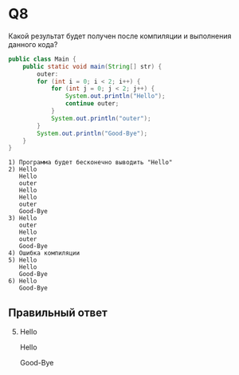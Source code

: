 # Q8
Какой результат будет получен после компиляции и выполнения данного кода?

```java
public class Main {
    public static void main(String[] str) {
        outer:
        for (int i = 0; i < 2; i++) {
            for (int j = 0; j < 2; j++) {
                System.out.println("Hello");
                continue outer;
            }
            System.out.println("outer");
        }
        System.out.println("Good-Bye");
    }
}
```

    1) Программа будет бесконечно выводить "Hello"
    2) Hello
       Hello
       outer
       Hello
       Hello
       outer
       Good-Bye
    3) Hello
       outer
       Hello
       outer
       Good-Bye
    4) Ошибка компиляции 
    5) Hello
       Hello
       Good-Bye
    6) Hello
       Good-Bye

## Правильный ответ
5) Hello

   Hello
   
   Good-Bye


